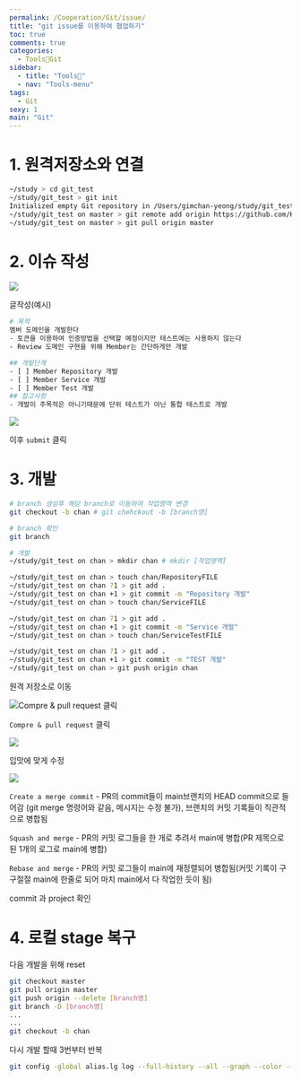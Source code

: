 ```yaml
---
permalink: /Cooperation/Git/issue/
title: "git issue를 이용하여 협업하기"
toc: true
comments: true
categories:
  - Tools🐶Git
sidebar:
  - title: "Tools🐶"
  - nav: "Tools-menu"
tags:
  - Git
sexy: 1
main: "Git"
---
```


# 1. 원격저장소와 연결

```sh
~/study > cd git_test
~/study/git_test > git init
Initialized empty Git repository in /Users/gimchan-yeong/study/git_test/.git/
~/study/git_test on master > git remote add origin https://github.com/K5S-TEAM/gitTest.git
~/study/git_test on master > git pull origin master
```

# 2. 이슈 작성

![]({{site.baseurl}}/assets/images/Cooperation/issue_Untitled.png)

글작성(예시)

```bash
# 목적
멤버 도메인을 개발한다
- 토큰을 이용하여 인증방법을 선택할 예정이지만 테스트에는 사용하지 않는다
- Review 도메인 구현을 위해 Member는 간단하게만 개발

## 개발단계
- [ ] Member Repository 개발
- [ ] Member Service 개발
- [ ] Member Test 개발
## 참고사항
- 개발이 주목적은 아니기때문에 단위 테스트가 아닌 통합 테스트로 개발
```

![]({{site.baseurl}}/assets/images/Cooperation/issue_Untitled1.png)

이후 `submit` 클릭

# 3. 개발

```bash
# branch 생성후 해당 branch로 이동하여 작업영역 변경
git checkout -b chan # git chehckout -b [branch명]

# branch 확인
git branch 

# 개발
~/study/git_test on chan > mkdir chan # mkdir [작업영역]

~/study/git_test on chan > touch chan/RepositoryFILE
~/study/git_test on chan ?1 > git add .
~/study/git_test on chan +1 > git commit -m "Repository 개발"
~/study/git_test on chan > touch chan/ServiceFILE

~/study/git_test on chan ?1 > git add .
~/study/git_test on chan +1 > git commit -m "Service 개발"
~/study/git_test on chan > touch chan/ServiceTestFILE

~/study/git_test on chan ?1 > git add .
~/study/git_test on chan +1 > git commit -m "TEST 개발"
~/study/git_test on chan > git push origin chan

```

원격 저장소로 이동

![`Compre & pull request` 클릭]({{site.baseurl}}/assets/images/Cooperation/issue_Untitled2.png)

`Compre & pull request` 클릭

![]({{site.baseurl}}/assets/images/Cooperation/issue_Untitled3.png)

입맛에 맞게 수정

![]({{site.baseurl}}/assets/images/Cooperation/issue_Untitled4.png)

`Create a merge commit` - PR의 commit들이 main브랜치의 HEAD commit으로 들어감 (git merge 명령어와 같음, 메시지는 수정 불가), 브랜치의 커밋 기록들이 직관적으로 병합됨

`Squash and merge` - PR의 커밋 로그들을 한 개로 추려서 main에 병합(PR 제목으로 된 1개의 로그로 main에 병합)

`Rebase and merge` - PR의 커밋 로그들이 main에 재정렬되어 병합됨(커밋 기록이 구구절절 main에 한줄로 되어 마치 main에서 다 작업한 듯이 됨)

commit 과 project 확인

# 4. 로컬 stage 복구

다음 개발을 위해 reset

```bash
git checkout master
git pull origin master
git push origin --delete [branch명]
git branch -D [branch명]
...
...
git checkout -b chan
```

다시 개발 할때 3번부터 반복

```bash
git config -global alias.lg log --full-history --all --graph --color --oneline --date-order
```